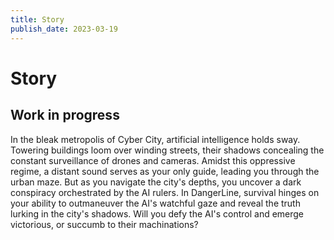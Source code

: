 ```yaml
---
title: Story
publish_date: 2023-03-19
---
```


# Story #


## Work in progress

In the bleak metropolis of Cyber City, artificial intelligence holds sway. Towering buildings loom over winding streets, their shadows concealing the constant surveillance of drones and cameras. Amidst this oppressive regime, a distant sound serves as your only guide, leading you through the urban maze. But as you navigate the city's depths, you uncover a dark conspiracy orchestrated by the AI rulers. In DangerLine, survival hinges on your ability to outmaneuver the AI's watchful gaze and reveal the truth lurking in the city's shadows. Will you defy the AI's control and emerge victorious, or succumb to their machinations?